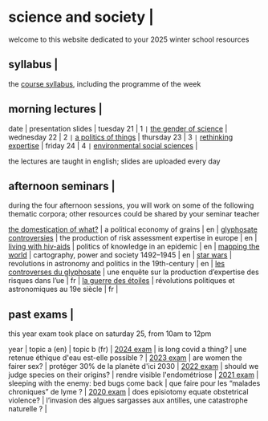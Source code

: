 # science and society |

welcome to this website dedicated to your 2025 winter school resources

## syllabus |

the [course syllabus](/resources/science-and-society-syllabus.pdf), including the programme of the week

## morning lectures |

date | presentation slides |
tuesday 21 | 1 `|` [the gender of science](/resources/1-the-gender-of-science.pdf) |
wednesday 22 | 2 `|` [a politics of things](/resources/2-a-politics-of-things.pdf) |
thursday 23 | 3 `|` [rethinking expertise](/resources/3-rethinking-expertise.pdf) |
friday 24 | 4 `|` [environmental social sciences](/resources/4-environmental-social-sciences.pdf) |

the lectures are taught in english; slides are uploaded every day

## afternoon seminars |

during the four afternoon sessions, you will work on some of the following thematic corpora; other resources could be shared by your seminar teacher

[the domestication of what?](/resources/science-and-society-grains-en.pdf) | a political economy of grains | en |
[glyphosate controversies](/resources/science-and-society-glyphosate-en.pdf) | the production of risk assessment expertise in europe | en |
[living with hiv-aids](/resources/science-and-society-aids-en.pdf) | politics of knowledge in an epidemic | en |
[mapping the world](/resources/science-and-society-maps-en.pdf) | cartography, power and society 1492–1945 | en |
[star wars](/resources/science-and-society-star-wars-en.pdf) | revolutions in astronomy and politics in the 19th-century | en |
[les controverses du glyphosate](/resources/science-and-society-glyphosate-fr.pdf) | une enquête sur la production d’expertise des risques dans l’ue | fr |
[la guerre des étoiles](/resources/science-and-society-star-wars-fr.pdf) | révolutions politiques et astronomiques au 19e siècle | fr |

## past exams |

this year exam took place on saturday 25, from 10am to 12pm

year | topic a (en) | topic b (fr) |
[2024 exam](/resources/2024-science-and-society-exam.pdf) | is long covid a thing? | une retenue éthique d'eau est-elle possible ? |
[2023 exam](/resources/2023-science-and-society-exam.pdf) | are women the fairer sex? | protéger 30% de la planète d'ici 2030 |
[2022 exam](/resources/2022-science-and-society-exam.pdf) | should we judge species on their origins? | rendre visible l'endométriose |
[2021 exam](/resources/2021-science-and-society-exam.pdf) | sleeping with the enemy: bed bugs come back | que faire pour les “malades chroniques” de lyme ? |
[2020 exam](/resources/2020-science-and-society-exam.pdf) | does episiotomy equate obstetrical violence? | l’invasion des algues sargasses aux antilles, une catastrophe naturelle ? |
